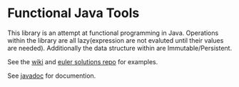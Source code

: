 # Functional Java Tools

This library is an attempt at functional programming in Java. Operations within the library are all lazy(expression are not evaluted until their values are needed). Additionally the data structure within are Immutable/Persistent. 

See the [wiki](https://github.com/drjoliv/fjava/wiki) and [euler solutions repo](https://github.com/drjoliv/ProjectEulerSolutions) for examples.

See [javadoc]() for documention.
